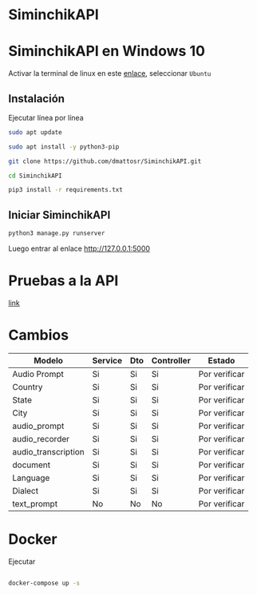 # SiminchikAPI


# SiminchikAPI en Windows 10

Activar la terminal de linux en este [enlace](https://www.neoguias.com/activar-terminal-linux-windows-10), seleccionar `Ubuntu`

## Instalación

Ejecutar línea por línea

```bash
sudo apt update

sudo apt install -y python3-pip

git clone https://github.com/dmattosr/SiminchikAPI.git

cd SiminchikAPI

pip3 install -r requirements.txt

```

## Iniciar SiminchikAPI

```bash
python3 manage.py runserver
```

Luego entrar al enlace http://127.0.0.1:5000


# Pruebas a la API

[link](./PruebasApi.md)


# Cambios


Modelo | Service | Dto | Controller | Estado
----|-----|-----|-----|-----
Audio Prompt | Si | Si | Si | Por verificar
Country | Si | Si | Si | Por verificar
State | Si | Si | Si | Por verificar
City | Si | Si | Si | Por verificar
audio_prompt | Si | Si | Si | Por verificar
audio_recorder | Si | Si | Si | Por verificar
audio_transcription | Si | Si | Si | Por verificar
document | Si | Si | Si | Por verificar
Language | Si | Si | Si | Por verificar
Dialect | Si | Si | Si | Por verificar
text_prompt | No | No | No | Por verificar


# Docker

Ejecutar

```bash

docker-compose up -s

```
